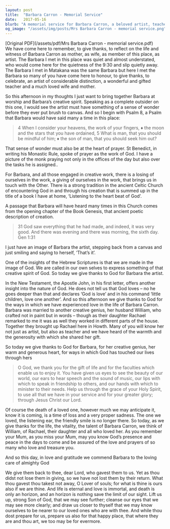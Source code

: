 ```yaml
---
layout: post
title:  "Barbara Carron - Memorial Service"
date:   2017-05-16
blurb: "A memorial service for Barbara Carron, a beloved artist, teacher, wife, and mother. The sermon reflects on Barbara's life and creative spirit, drawing parallels between her artistic process and the act of prayer. It also emphasizes the importance of love, as seen in Barbara's relationships and her generous sharing of her artistic gift."
og_image: "/assets/img/posts/Mrs Barbara Carron - memorial service.png"
---
```

[Original PDF](/assets/pdf/Mrs Barbara Carron - memorial service.pdf)    
We have come here to remember, to give thanks, to reflect on the life and witness of Barbara Carron as mother, as wife, as member of this place, as artist. The Barbara I met in this place was quiet and almost understated, who would come here for the quietness of the 9:30 and slip quietly away. The Barbara I met in Matakana was the same Barbara but here I met the Barbara so many of you have come here to honour, to give thanks, to celebrate, an artist of considerable distinction, a wonderful and gifted teacher and a much loved wife and mother.

So this afternoon in my thoughts I just want to bring together Barbara at worship and Barbara’s creative spirit. Speaking as a complete outsider on this one, I would see the artist must have something of a sense of wonder before they ever put brush to canvas. And so I begin with Psalm 8, a Psalm that Barbara would have said many a time in this place:

> 4 When I consider your heavens, the work of your fingers, ♦
> the moon and the stars that you have ordained,
> 5 What is man, that you should be mindful of him; ♦
> the son of man, that you should seek him out?

That sense of wonder must also be at the heart of prayer. St Benedict, in writing his Monastic Rule, spoke of prayer as the work of God. I have a picture of the monk praying not only in the offices of the day but also over the tasks he is assigned..

For Barbara, and all those engaged in creative work, there is a losing of ourselves in the work, a giving of ourselves in the work, that brings us in touch with the Other. There is a strong tradition in the ancient Celtic Church of encountering God in and through his creation that is summed up in the title of a book I have at home, ‘Listening to the heart beat of God’.

A passage that Barbara will have heard many times in this Church comes from the opening chapter of the Book Genesis, that ancient poetic description of creation.

> 31 God saw everything that he had made, and indeed, it was very good.
> And there was evening and there was morning, the sixth day. Gen 1:31

I just have an image of Barbara the artist, stepping back from a canvas and just smiling and saying to herself, ‘That’s it’.

One of the insights of the Hebrew Scriptures is that we are made in the image of God. We are called in our own selves to express something of that creative spirit of God. So today we give thanks to God for Barbara the artist.

In the New Testament, the Apostle John, in his first letter, offers another insight into the nature of God. He does not tell us that God loves – no he goes deeper than that and declares ‘God is love’ and in his command ‘little children, love one another’. And so this afternoon we give thanks to God for the ways in which we have experienced love in the life of Barbara Carron. Barbara was married to another creative genius, her husband William, who crafted not in paint but in words – though as their daughter Rachael remarked to me it was as well they worked in different parts of the house. Together they brought up Rachael here in Howth. Many of you will know her not just as artist, but also as teacher and we have heard of the warmth and the generosity with which she shared her gift.

So today we give thanks to God for Barbara, for her creative genius, her warm and generous heart, for ways in which God has touched our lives through hers

> O God, we thank you for the gift of life
> and for the faculties which enable us to enjoy it.
> You have given us eyes to see the beauty of our world,
> our ears to hear speech and the sound of music,
> our lips with which to speak in friendship to others,
> and our hands with which to minister to their needs.
> Help us through the grace of your Holy Spirit,
> to use all that we have in your service
> and for your greater glory;
> through Jesus Christ our Lord.

Of course the death of a loved one, however much we may anticipate it, know it is coming, is a time of loss and a very proper sadness. The one we loved, the listening ear, the friendly smile is no longer there. So today, as we give thanks for the life, the vitality, the talent of Barbara Carron, we think of William, of Rachael, their daughter and all who loved her. As you remember your Mum, as you miss your Mum, may you know God’s presence and peace in the days to come and be assured of the love and prayers of so many who love and treasure you.

And so this day, in love and gratitude we commend Barbara to the loving care of almighty God

We give them back to thee, dear Lord, who gavest them to us. Yet as thou didst not lose them in giving, so we have not lost them by their return. What thou gavest thou takest not away, O Lover of souls; for what is thine is ours also if we are thine. And life is eternal and love is immortal, and death is only an horizon, and an horizon is nothing save the limit of our sight. Lift us up, strong Son of God, that we may see further; cleanse our eyes that we may see more clearly; and draw us closer to thyself that we may know ourselves to be nearer to our loved ones who are with thee. And while thou dost prepare for us, prepare us also for that happy place, that where they are and thou art, we too may be for evermore.
